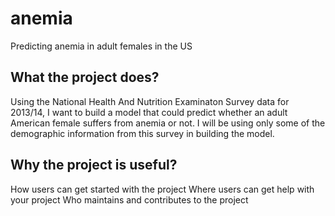 # anemia
Predicting anemia in adult females in the US
## What the project does? 
Using the National Health And Nutrition Examinaton Survey data for 2013/14, I want to build a model that could predict whether an adult American female suffers from anemia or not. I will be using only some of the demographic information from this survey in building the model. 

## Why the project is useful?
How users can get started with the project
Where users can get help with your project
Who maintains and contributes to the project

